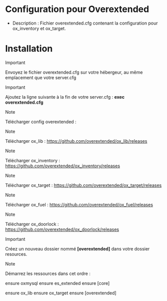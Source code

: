 # Configuration pour Overextended

- Description : Fichier overextended.cfg contenant la configuration pour ox_inventory et ox_target.

# Installation


> [!IMPORTANT]
> Envoyez le fichier overextended.cfg sur votre hébergeur, au même emplacement que votre server.cfg

> [!IMPORTANT]
> Ajoutez la ligne suivante à la fin de votre server.cfg : **exec overextended.cfg**

> [!NOTE]
> Télécharger config overextended : 

> [!NOTE]
> Télécharger ox_lib : https://github.com/overextended/ox_lib/releases

> [!NOTE]
> Télécharger ox_inventory : https://github.com/overextended/ox_inventory/releases

> [!NOTE]
> Télécharger ox_target : https://github.com/overextended/ox_target/releases

> [!NOTE]
> Télécharger ox_fuel : https://github.com/overextended/ox_fuel/releases

> [!NOTE]
> Télécharger ox_doorlock : https://github.com/overextended/ox_doorlock/releases

> [!IMPORTANT]
> Créez un nouveau dossier nommé **[overextended]** dans votre dossier resources. 

> [!NOTE]
> Démarrez les ressources dans cet ordre :

ensure oxmysql
ensure es_extended
ensure [core]

ensure ox_lib
ensure ox_target
ensure [overextended]
